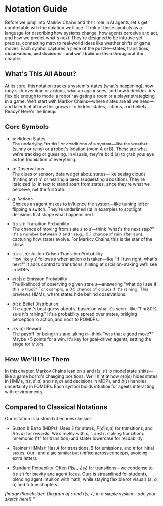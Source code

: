 # Notation Guide

Before we jump into Markov Chains and their role in AI agents, let's get comfortable with the notation we'll use. Think of these symbols as a language for describing how systems change, how agents perceive and act, and how we predict what's next. They're designed to be intuitive yet precise, connecting math to real-world ideas like weather shifts or game moves. Each symbol captures a piece of the puzzle—states, transitions, observations, and decisions—and we'll build on them throughout the chapter.

## What's This All About?

At its core, this notation tracks a system's states (what's happening), how they shift over time or actions, what an agent sees, and how it decides. It's flexible enough to model a robot navigating a room or a player strategizing in a game. We'll start with Markov Chains—where states are all we need—and later hint at how this grows into hidden states, actions, and beliefs. Ready? Here's the lineup:

## Core Symbols

* **$s$**: Hidden States  
  The underlying "truths" or conditions of a system—like the weather (sunny or rainy) or a robot's location (room A or B). These are what we're tracking or guessing. In visuals, they're bold ($s$) to grab your eye as the foundation of everything.
  
* *$o$*: Observations  
  The clues or sensory data we get about states—like seeing clouds (hinting at rain) or hearing a beep (suggesting a position). They're italicized ($o$) in text to stand apart from states, since they're what we perceive, not the full truth.
  
* <u>$a$</u>: Actions  
  Choices an agent makes to influence the system—like turning left or flipping a switch. They're underlined ($a$) in examples to spotlight decisions that shape what happens next.
  
* $t(s,s')$: Transition Probability  
  The chance of moving from state $s$ to $s'$—think "what's the next step?" It's a number between 0 and 1 (e.g., 0.7 chance of rain after sun), capturing how states evolve. For Markov Chains, this is the star of the show.
  
* $t(s,s',a)$: Action-Driven Transition Probability  
  How likely $s'$ follows $s$ when action $a$ is taken—like "if I turn right, what's next?" It adds control to transitions, hinting at decision-making we'll see in MDPs.
  
* $e(o|s)$: Emission Probability  
  The likelihood of observing $o$ given state $s$—answering "what do I see if this is true?" For example, a 0.9 chance of clouds if it's raining. This previews HMMs, where states hide behind observations.
  
* $b(s)$: Belief Distribution  
  The agent's best guess about $s$, based on what it's seen—like "I'm 80% sure it's raining." It's a probability spread over states, bridging perception to action, and nods to POMDPs.
  
* $r(s,a)$: Reward  
  The payoff for being in $s$ and taking $a$—think "was that a good move?" Maybe +5 points for a win. It's key for goal-driven agents, setting the stage for MDPs.

## How We'll Use Them

In this chapter, Markov Chains lean on $s$ and $t(s,s')$ to model state shifts—like a game board's changing positions. We'll hint at how $e(o|s)$ hides states in HMMs, $t(s,s',a)$ and $r(s,a)$ add decisions in MDPs, and $b(s)$ handles uncertainty in POMDPs. Each symbol builds intuition for agents interacting with environments.

## Compared to Classical Notations

Our notation is custom but echoes classics:

* Sutton & Barto (MDPs): Uses $S$ for states, $P(s'|s,a)$ for transitions, and $R(s,a)$ for rewards. We simplify with $s$, $t$, and $r$, making transitions mnemonic ("t" for transition) and states lowercase for readability.
  
* Rabiner (HMMs): Has $A$ for transitions, $B$ for emissions, and $\pi$ for initial states. Our $t$ and $e$ are similar but unified across concepts, avoiding extra letters.
  
* Standard Probability: Often $P(s_{t+1}|s_t)$ for transitions—we condense to $t(s,s')$ for brevity and agent focus. Ours is streamlined for students, blending agent intuition with math, while staying flexible for visuals ($s$, $o$, $a$) and future chapters.

*[Image Placeholder: Diagram of $s$ and $t(s,s')$ in a simple system—add your sketch here!]*
'''
